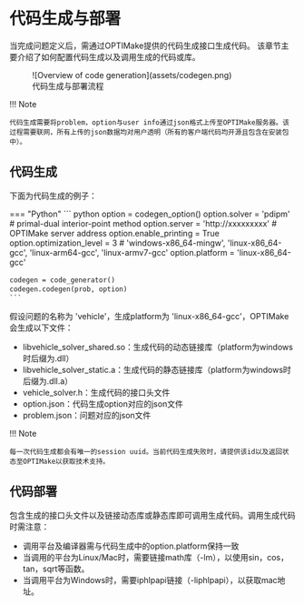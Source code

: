 # **代码生成与部署**

当完成问题定义后，需通过OPTIMake提供的代码生成接口生成代码。
该章节主要介绍了如何配置代码生成以及调用生成的代码或库。

<figure markdown="span">
  ![Overview of code generation](assets/codegen.png)
  <figcaption>代码生成与部署流程</figcaption>
</figure>

!!! Note

    代码生成需要将problem，option与user info通过json格式上传至OPTIMake服务器。该过程需要联网，所有上传的json数据均对用户透明（所有的客户端代码均开源且包含在安装包中）。

## **代码生成**
下面为代码生成的例子：

=== "Python"
    ``` python
    option = codegen_option()
    option.solver = 'pdipm' # primal-dual interior-point method
    option.server = 'http://xxxxxxxxx' # OPTIMake server address
    option.enable_printing = True
    option.optimization_level = 3
    # 'windows-x86_64-mingw', 'linux-x86_64-gcc', 'linux-arm64-gcc', 'linux-armv7-gcc'
    option.platform = 'linux-x86_64-gcc'

    codegen = code_generator()
    codegen.codegen(prob, option)
    ```

假设问题的名称为 'vehicle'，生成platform为 'linux-x86_64-gcc'，OPTIMake会生成以下文件：

- libvehicle_solver_shared.so：生成代码的动态链接库（platform为windows时后缀为.dll）
- libvehicle_solver_static.a：生成代码的静态链接库（platform为windows时后缀为.dll.a）
- vehicle_solver.h：生成代码的接口头文件
- option.json：代码生成option对应的json文件
- problem.json：问题对应的json文件

!!! Note

    每一次代码生成都会有唯一的session uuid。当前代码生成失败时，请提供该id以及返回状态至OPTIMake以获取技术支持。

## **代码部署**

包含生成的接口头文件以及链接动态库或静态库即可调用生成代码。调用生成代码时需注意：

- 调用平台及编译器需与代码生成中的option.platform保持一致
- 当调用的平台为Linux/Mac时，需要链接math库（-lm），以使用sin，cos，tan，sqrt等函数。
- 当调用平台为Windows时，需要iphlpapi链接（-liphlpapi），以获取mac地址。

